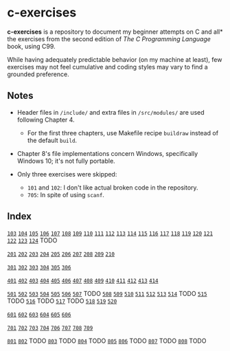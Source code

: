 # c-exercises

**c-exercises** is a repository to document my beginner attempts on C
and all* the exercises from the second edition of _The C Programming Language_ book, using C99.

While having adequately predictable behavior (on my machine at least), few exercises may not feel cumulative and
coding styles may vary to find a grounded preference.

## Notes

- Header files in `/include/` and extra files in `/src/modules/` are used following Chapter 4.
    - For the first three chapters, use Makefile recipe `buildraw` instead of the default `build`.

- Chapter 8's file implementations concern Windows, specifically Windows 10; it's not fully portable.

- Only three exercises were skipped:
    - `101` and `102`: I don't like actual broken code in the repository.
    - `705`: In spite of using `scanf`.

## Index

[`103`](src/chapter1/exer103-104-105-115.c)
[`104`](src/chapter1/exer103-104-105-115.c)
[`105`](src/chapter1/exer103-104-105-115.c)
[`106`](src/chapter1/exer106-107.c)
[`107`](src/chapter1/exer106-107.c)
[`108`](src/chapter1/exer108.c)
[`109`](src/chapter1/exer109.c)
[`110`](src/chapter1/exer110.c)
[`111`](src/chapter1/exer111.c)
[`112`](src/chapter1/exer112.c)
[`113`](src/chapter1/exer113.c)
[`114`](src/chapter1/exer114.c)
[`115`](src/chapter1/exer103-104-105-115.c)
[`116`](src/chapter1/exer116.c)
[`117`](src/chapter1/exer117.c)
[`118`](src/chapter1/exer118.c) 
[`119`](src/chapter1/exer119.c)
[`120`](src/chapter1/exer120.c)
[`121`](src/chapter1/exer121.c)
[`122`](src/chapter1/exer122.c)
[`123`](src/chapter1/exer123.c)
[`124`](src/chapter1/exer124.c) TODO

[`201`](src/chapter2/exer201.c)
[`202`](src/chapter2/exer202.c)
[`203`](src/chapter2/exer203.c)
[`204`](src/chapter2/exer204-205.c)
[`205`](src/chapter2/exer204-205.c)
[`206`](src/chapter2/exer206-207-208-209.c)
[`207`](src/chapter2/exer206-207-208-209.c)
[`208`](src/chapter2/exer206-207-208-209.c)
[`209`](src/chapter2/exer206-207-208-209.c)
[`210`](src/chapter2/exer210.c)

[`301`](src/chapter3/exer301.c)
[`302`](src/chapter3/exer302.c)
[`303`](src/chapter3/exer303.c)
[`304`](src/chapter3/exer304.c)
[`305`](src/chapter3/exer305.c)
[`306`](src/chapter3/exer306.c)

[`401`](src/chapter4/exer401.c)
[`402`](src/chapter4/exer402.c)
[`403`](src/chapter4/exer403-404-405-406-410-411.c)
[`404`](src/chapter4/exer403-404-405-406-410-411.c)
[`405`](src/chapter4/exer403-404-405-406-410-411.c)
[`406`](src/chapter4/exer403-404-405-406-410-411.c)
[`407`](src/chapter4/exer407-408-409.c)
[`408`](src/chapter4/exer407-408-409.c)
[`409`](src/chapter4/exer407-408-409.c)
[`410`](src/chapter4/exer403-404-405-406-410-411.c)
[`411`](src/chapter4/exer403-404-405-406-410-411.c)
[`412`](src/chapter4/exer412-413-414.c)
[`413`](src/chapter4/exer412-413-414.c)
[`414`](src/chapter4/exer412-413-414.c)

[`501`](src/chapter5/exer501-502.c)
[`502`](src/chapter5/exer501-502.c)
[`503`](src/chapter5/exer503-504-505-506.c)
[`504`](src/chapter5/exer503-504-505-506.c)
[`505`](src/chapter5/exer503-504-505-506.c)
[`506`](src/chapter5/exer503-504-505-506.c)
[`507`](src/chapter5/exer507-514-515-516-517.c) TODO
[`508`](src/chapter5/exer508-509.c)
[`509`](src/chapter5/exer508-509.c)
[`510`](src/chapter5/exer510.c)
[`511`](src/chapter5/exer511-512.c)
[`512`](src/chapter5/exer511-512.c)
[`513`](src/chapter5/exer513.c)
[`514`](src/chapter5/exer507-514-515-516-517.c) TODO
[`515`](src/chapter5/exer507-514-515-516-517.c) TODO
[`516`](src/chapter5/exer507-514-515-516-517.c) TODO
[`517`](src/chapter5/exer507-514-515-516-517.c) TODO
[`518`](src/chapter5/exer518-519-520.c)
[`519`](src/chapter5/exer518-519-520.c)
[`520`](src/chapter5/exer518-519-520.c)

[`601`](src/chapter6/exer601.c)
[`602`](src/chapter6/exer602.c)
[`603`](src/chapter6/exer603.c)
[`604`](src/chapter6/exer604.c)
[`605`](src/chapter6/exer605.c)
[`606`](src/chapter6/exer606.c)

[`701`](src/chapter7/exer701.c)
[`702`](src/chapter7/exer702.c)
[`703`](src/chapter7/exer703-704.c)
[`704`](src/chapter7/exer703-704.c)
[`706`](src/chapter7/exer706.c)
[`707`](src/chapter7/exer707.c)
[`708`](src/chapter7/exer708.c)
[`709`](src/chapter7/exer709.c)

[`801`](src/chapter8/exer801.c)
[`802`](src/chapter8/exer802-803-804.c) TODO
[`803`](src/chapter8/exer802-803-804.c) TODO
[`804`](src/chapter8/exer802-803-804.c) TODO
[`805`](src/chapter8/exer805.c)
[`806`](src/chapter8/exer806-807-808.c) TODO
[`807`](src/chapter8/exer806-807-808.c) TODO
[`808`](src/chapter8/exer806-807-808.c) TODO